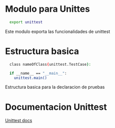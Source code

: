 # Modulo para Unittes

```bash
  export unittest
```

Este modulo exporta las funcionalidades de unittest

# Estructura basica

```bash
  class nameOfClass(unittest.TestCase):

  if __name__ == "__main__":
    unittest.main()
```

Estructura basica para la declaracion de pruebas

# Documentacion Unittest

[Unittest docs](https://docs.python.org/3/library/unittest.html)
